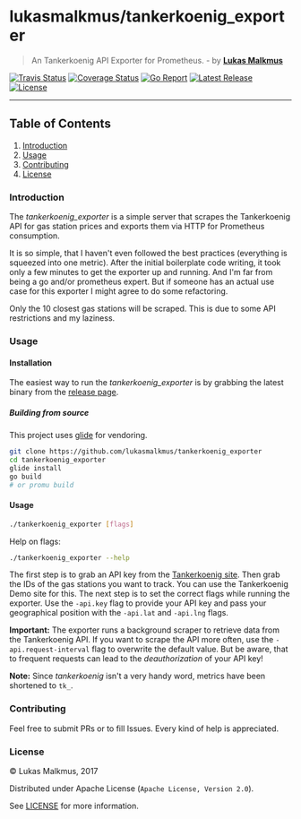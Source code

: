 # lukasmalkmus/tankerkoenig_exporter
> An Tankerkoenig API Exporter for Prometheus. - by **[Lukas Malkmus](https://github.com/lukasmalkmus)**

[![Travis Status][travis_badge]][travis]
[![Coverage Status][coverage_badge]][coverage]
[![Go Report][report_badge]][report]
[![Latest Release][release_badge]][release]
[![License][license_badge]][license]

---

## Table of Contents
1. [Introduction](#introduction)
2. [Usage](#usage)
3. [Contributing](#contributing)
4. [License](#license)

### Introduction
The *tankerkoenig_exporter* is a simple server that scrapes the Tankerkoenig API
for gas station prices and exports them via HTTP for Prometheus consumption.

It is so simple, that I haven't even followed the best practices (everything is
squeezed into one metric). After the initial boilerplate code writing, it took
only a few minutes to get the exporter up and running. And I'm far from being a
go and/or prometheus expert. But if someone has an actual use case for this
exporter I might agree to do some refactoring.

Only the 10 closest gas stations will be scraped. This is due to some API
restrictions and my laziness.

### Usage
#### Installation
The easiest way to run the *tankerkoenig_exporter* is by grabbing the latest
binary from the [release page][release].

##### Building from source
This project uses [glide](http://glide.sh) for vendoring.
```bash
git clone https://github.com/lukasmalkmus/tankerkoenig_exporter
cd tankerkoenig_exporter
glide install
go build
# or promu build
```

#### Usage
```bash
./tankerkoenig_exporter [flags]
```

Help on flags:

```bash
./tankerkoenig_exporter --help
```

The first step is to grab an API key from the [Tankerkoenig site](https://creativecommons.tankerkoenig.de/#usage).
Then grab the IDs of the gas stations you want to track. You can use the
Tankerkoenig Demo site for this.
The next step is to set the correct flags while running the exporter.
Use the `-api.key` flag to provide your API key and pass your geographical
position with the `-api.lat` and `-api.lng` flags.

**Important:** The exporter runs a background scraper to retrieve data from the
Tankerkoenig API. If you want to scrape the API more often, use the
`-api.request-interval` flag to overwrite the default value. But be aware, that
to frequent requests can lead to the _deauthorization_ of your API key!

**Note:** Since *tankerkoenig* isn't a very handy word, metrics have been
shortened to `tk_`.

### Contributing
Feel free to submit PRs or to fill Issues. Every kind of help is appreciated.

### License
© Lukas Malkmus, 2017

Distributed under Apache License (`Apache License, Version 2.0`).

See [LICENSE](LICENSE) for more information.


[travis]: https://travis-ci.org/lukasmalkmus/tankerkoenig_exporter
[travis_badge]: https://travis-ci.org/lukasmalkmus/tankerkoenig_exporter.svg
[coverage]: https://coveralls.io/github/lukasmalkmus/tankerkoenig_exporter?branch=master
[coverage_badge]: https://coveralls.io/repos/github/lukasmalkmus/tankerkoenig_exporter/badge.svg?branch=master
[report]: https://goreportcard.com/report/github.com/lukasmalkmus/tankerkoenig_exporter
[report_badge]: https://goreportcard.com/badge/github.com/lukasmalkmus/tankerkoenig_exporter
[release]: https://github.com/lukasmalkmus/tankerkoenig_exporter/releases
[release_badge]: https://img.shields.io/github/release/lukasmalkmus/tankerkoenig_exporter.svg
[license]: https://opensource.org/licenses/Apache-2.0
[license_badge]: https://img.shields.io/badge/license-Apache-blue.svg
